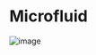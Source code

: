 # Microfluid

![image](https://github.com/junxian428/Microfluid/assets/58724748/f232dbfe-09b7-4fc8-8284-ecc75ae048c6)
